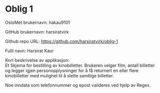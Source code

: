 Oblig 1
=======
OsloMet brukernavn: hakau9101

GitHub brukernavn: harsiratvirk

Github repo URL: https://github.com/harsiratvirk/oblig-1

Fullt navn: Harsirat Kaur

Kort beskrivelse av applikasjon: <br>
Et Skjema for bestilling av kinobilletter. Brukeren velger film, antall
billetter og legger igjen personopplysninger for å få returnert en eller
flere kinobilletter med mulighet til å slette samtlige billetter.

Noe inndata som telefonnummer og epost valideres ved hjelp av Regex.
